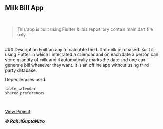 ## Milk Bill App

<br/>

> This app is built using Flutter & this repository contain main.dart file only.

<br/>
### Description
Built an app to calculate the bill of milk purchased. Built it using Flutter in which I integrated a calendar and on each date a person can store quantity of milk and it automatically marks the date and one can generate bill whenever they want. It is an offline app without using third party database.

Dependencies used:
```
table_calendar
shared_preferences
```

<br/>

[View Project](https://rahulguptanitro.github.io/Milk-Bill/)!

***© RahulGuptaNitro*** 
